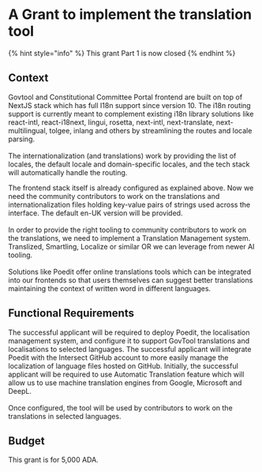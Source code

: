 # A Grant to implement the translation tool

{% hint style="info" %}
This grant Part 1 is now closed&#x20;
{% endhint %}

## Context

Govtool and Constitutional Committee Portal frontend are built on top of NextJS stack which has full I18n support since version 10. The i18n routing support is currently meant to complement existing i18n library solutions like react-intl, react-i18next, lingui, rosetta, next-intl, next-translate, next-multilingual, tolgee, inlang and others by streamlining the routes and locale parsing.\
\
The internationalization (and translations) work by providing the list of locales, the default locale and domain-specific locales, and the tech stack will automatically handle the routing.

The frontend stack itself is already configured as explained above. Now we need the community contributors to work on the translations and internationalization files holding key-value pairs of strings used across the interface. The default en-UK version will be provided.\
\
In order to provide the right tooling to community contributors to work on the translations, we need to implement a Translation Management system. Translized, Smartling, Localize or similar OR we can leverage from newer AI tooling.\
\
Solutions like Poedit offer online translations tools which can be integrated into our frontends so that users themselves can suggest better translations maintaining the context of written word in different languages.

## Functional Requirements

The successful applicant will be required to deploy Poedit, the localisation management system, and configure it to support GovTool translations and localisations to selected languages. The successful applicant will integrate Poedit with the Intersect GitHub account to more easily manage the localization of language files hosted on GitHub. Initially, the successful applicant will be required to use Automatic Translation feature which will allow us to use machine translation engines from Google, Microsoft and DeepL.\
\
Once configured, the tool will be used by contributors to work on the translations in selected languages.

## Budget

This grant is for 5,000 ADA.
